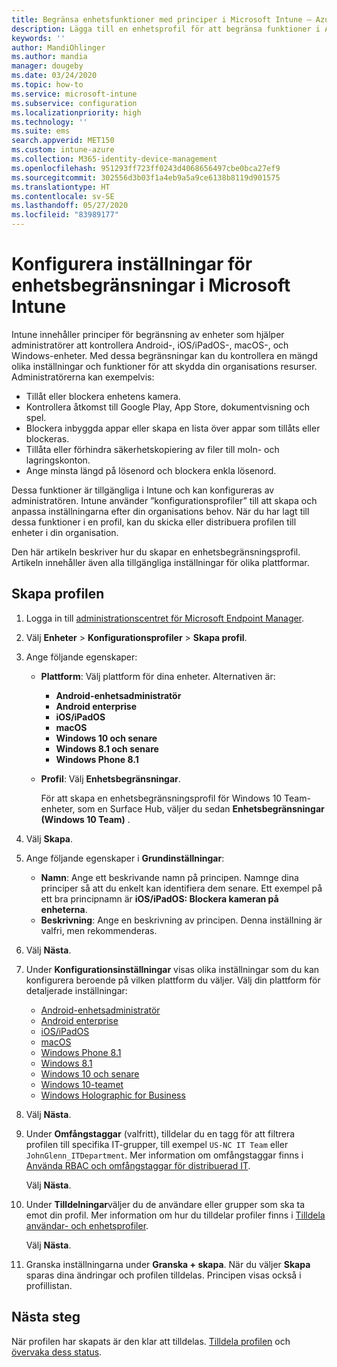 ```yaml
---
title: Begränsa enhetsfunktioner med principer i Microsoft Intune – Azure | Microsoft Docs
description: Lägga till en enhetsprofil för att begränsa funktioner i Android-enhetsadministratörs-, Android Enterprise-, macOS-, iOS-, iPadOS-, Windows Phone- och Windows 10-enheter i Microsoft Intune.
keywords: ''
author: MandiOhlinger
ms.author: mandia
manager: dougeby
ms.date: 03/24/2020
ms.topic: how-to
ms.service: microsoft-intune
ms.subservice: configuration
ms.localizationpriority: high
ms.technology: ''
ms.suite: ems
search.appverid: MET150
ms.custom: intune-azure
ms.collection: M365-identity-device-management
ms.openlocfilehash: 951293ff723ff0243d4068656497cbe0bca27ef9
ms.sourcegitcommit: 302556d3b03f1a4eb9a5a9ce6138b8119d901575
ms.translationtype: HT
ms.contentlocale: sv-SE
ms.lasthandoff: 05/27/2020
ms.locfileid: "83989177"
---
```

# <a name="configure-device-restriction-settings-in-microsoft-intune"></a>Konfigurera inställningar för enhetsbegränsningar i Microsoft Intune

Intune innehåller principer för begränsning av enheter som hjälper administratörer att kontrollera Android-, iOS/iPadOS-, macOS-, och Windows-enheter. Med dessa begränsningar kan du kontrollera en mängd olika inställningar och funktioner för att skydda din organisations resurser. Administratörerna kan exempelvis:

- Tillåt eller blockera enhetens kamera.
- Kontrollera åtkomst till Google Play, App Store, dokumentvisning och spel.
- Blockera inbyggda appar eller skapa en lista över appar som tillåts eller blockeras.
- Tillåta eller förhindra säkerhetskopiering av filer till moln- och lagringskonton.
- Ange minsta längd på lösenord och blockera enkla lösenord.

Dessa funktioner är tillgängliga i Intune och kan konfigureras av administratören. Intune använder ”konfigurationsprofiler” till att skapa och anpassa inställningarna efter din organisations behov. När du har lagt till dessa funktioner i en profil, kan du skicka eller distribuera profilen till enheter i din organisation.

Den här artikeln beskriver hur du skapar en enhetsbegränsningsprofil. Artikeln innehåller även alla tillgängliga inställningar för olika plattformar.

## <a name="create-the-profile"></a>Skapa profilen

1. Logga in till [administrationscentret för Microsoft Endpoint Manager](https://go.microsoft.com/fwlink/?linkid=2109431).
2. Välj **Enheter** > **Konfigurationsprofiler** > **Skapa profil**.
3. Ange följande egenskaper:

    - **Plattform**: Välj plattform för dina enheter. Alternativen är:  

        - **Android-enhetsadministratör**
        - **Android enterprise**
        - **iOS/iPadOS**
        - **macOS**
        - **Windows 10 och senare**
        - **Windows 8.1 och senare**
        - **Windows Phone 8.1**

    - **Profil**: Välj **Enhetsbegränsningar**.

        För att skapa en enhetsbegränsningsprofil för Windows 10 Team-enheter, som en Surface Hub, väljer du sedan **Enhetsbegränsningar (Windows 10 Team)** .

4. Välj **Skapa**.
5. Ange följande egenskaper i **Grundinställningar**:

    - **Namn**: Ange ett beskrivande namn på principen. Namnge dina principer så att du enkelt kan identifiera dem senare. Ett exempel på ett bra principnamn är **iOS/iPadOS: Blockera kameran på enheterna**.
    - **Beskrivning**: Ange en beskrivning av principen. Denna inställning är valfri, men rekommenderas.

6. Välj **Nästa**.

7. Under **Konfigurationsinställningar**  visas olika inställningar som du kan konfigurera beroende på vilken plattform du väljer. Välj din plattform för detaljerade inställningar:

    - [Android-enhetsadministratör](device-restrictions-android.md)
    - [Android enterprise](device-restrictions-android-for-work.md)
    - [iOS/iPadOS](device-restrictions-ios.md)
    - [macOS](device-restrictions-macos.md)
    - [Windows Phone 8.1](device-restrictions-windows-phone-8-1.md)
    - [Windows 8.1](device-restrictions-windows-8-1.md)
    - [Windows 10 och senare](device-restrictions-windows-10.md)
    - [Windows 10-teamet](device-restrictions-windows-10-teams.md)
    - [Windows Holographic for Business](device-restrictions-windows-holographic.md)

8. Välj **Nästa**.
9. Under **Omfångstaggar** (valfritt), tilldelar du en tagg för att filtrera profilen till specifika IT-grupper, till exempel `US-NC IT Team` eller `JohnGlenn_ITDepartment`. Mer information om omfångstaggar finns i [Använda RBAC och omfångstaggar för distribuerad IT](../fundamentals/scope-tags.md).

    Välj **Nästa**.

10. Under **Tilldelningar**väljer du de användare eller grupper som ska ta emot din profil. Mer information om hur du tilldelar profiler finns i [Tilldela användar- och enhetsprofiler](device-profile-assign.md).

    Välj **Nästa**.

11. Granska inställningarna under **Granska + skapa**. När du väljer **Skapa** sparas dina ändringar och profilen tilldelas. Principen visas också i profillistan.

## <a name="next-steps"></a>Nästa steg

När profilen har skapats är den klar att tilldelas. [Tilldela profilen](device-profile-assign.md) och [övervaka dess status](device-profile-monitor.md).

<!--  Removing image as part of design review; retaining source until we known the disposition.

## Example of device restriction settings

In this high-level example, you'll create a device restriction policy that blocks the use of the built-in camera app on Android devices.

![How to disable the camera on Android devices](./media/device-restrictions-configure/disable-android-camera.png)

-->
